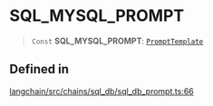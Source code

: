 SQL\_MYSQL\_PROMPT
==================

> `Const` **SQL\_MYSQL\_PROMPT**: [`PromptTemplate`](/docs/api/prompts/classes/PromptTemplate)

Defined in[](#defined-in "Direct link to Defined in")
------------------------------------------------------

[langchain/src/chains/sql\_db/sql\_db\_prompt.ts:66](https://github.com/hwchase17/langchainjs/blob/1c1274d/langchain/src/chains/sql_db/sql_db_prompt.ts#L66)